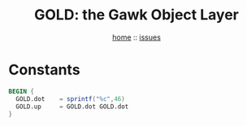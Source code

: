 <a name=top>
<h1 align=center>GOLD: the Gawk Object Layer</h1>
<p  align=center>
<a href="http://github.com/golden/one/master/blob/README.md#top">home</a> :: 
<a href="http://github.com/golden/issues">issues</a> 
</p>

# Constants

```awk
BEGIN {
  GOLD.dot    = sprintf("%c",46)
  GOLD.up     = GOLD.dot GOLD.dot
}
```
